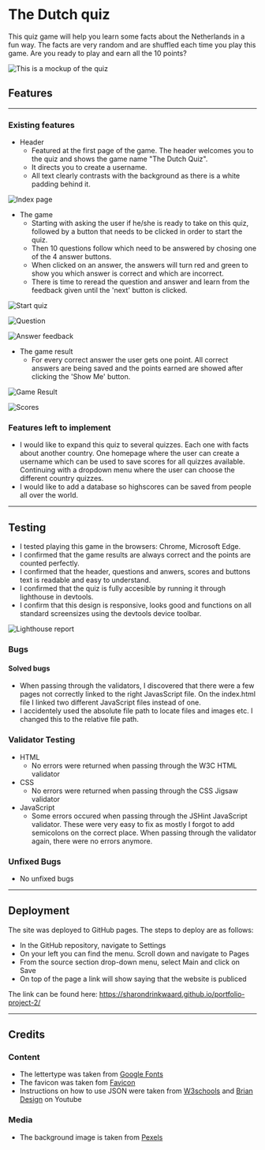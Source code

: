 # The Dutch quiz
This quiz game will help you learn some facts about the Netherlands in a fun way. The facts are very random and are shuffled each time you play this game. Are you ready to play and earn all the 10 points?

![This is a mockup of the quiz](./doc/mockup-quiz.png)

## Features
---
### Existing features
* Header
    * Featured at the first page of the game. The header welcomes you to the quiz and shows the game name "The Dutch Quiz".
    * It directs you to create a username.
    * All text clearly contrasts with the background as there is a white padding behind it.

![Index page](./doc/create-username-page.png)

* The game
    * Starting with asking the user if he/she is ready to take on this quiz, followed by a button that needs to be clicked in order to start the quiz. 
    * Then 10 questions follow which need to be answered by chosing one of the 4 answer buttons.
    * When clicked on an answer, the answers will turn red and green to show you which answer is correct and which are incorrect.
    * There is time to reread the question and answer and learn from the feedback given until the 'next' button is clicked.

![Start quiz](./doc/start-quiz-page.png)

![Question](./doc/questions-page.png)

![Answer feedback](./doc/questions-correct.png)

* The game result
    * For every correct answer the user gets one point. All correct answers are being saved and the points earned are showed after clicking the 'Show Me' button.
    
![Game Result](./doc/end-quiz.png)

![Scores](./doc/result-page.png)

### Features left to implement
* I would like to expand this quiz to several quizzes.  Each one with facts about another country. One homepage where the user can create a username which can be used to save scores for all quizzes available. Continuing with a dropdown menu where the user can choose the different country quizzes.
*  I would like to add a database so highscores can be saved from people all over the world.
---
## Testing
* I tested playing this game in the browsers: Chrome, Microsoft Edge.
* I confirmed that the game results are always correct and the points are counted perfectly.
* I confirmed that the header, questions and anwers, scores and buttons text is readable and easy to understand.
* I confirmed that the quiz is fully accesible by running it through lighthouse in devtools.
* I confirm that this design is responsive, looks good and functions on all standard screensizes using the devtools device toolbar.

![Lighthouse report](./doc/lighthouse-report.png)


### Bugs
#### Solved bugs
* When passing through the validators, I discovered that there were a few pages not correctly linked to the right JavasScript file. On the index.html file I linked two different JavaScript files instead of one.
* I accidentely used the absolute file path to locate files and images etc. I changed this to the relative file path. 
### Validator Testing
* HTML
    * No errors were returned when passing through the  W3C HTML validator
* CSS
    * No errors were returned when passing through the CSS Jigsaw validator
* JavaScript
    * Some errors occured when passing through the JSHint JavaScript validator. These were very easy to fix as mostly I forgot to add semicolons on the correct place. When passing through the validator again, there were no errors anymore.
### Unfixed Bugs
* No unfixed bugs
---

## Deployment
The site was deployed to GitHub pages. The steps to deploy are as follows:
- In the GitHub repository, navigate to Settings
- On your left you can find the menu. Scroll down and navigate to Pages
- From the source section drop-down menu, select Main and click on Save
- On top of the page a link will show saying that the website is publiced

The link can be found here: https://sharondrinkwaard.github.io/portfolio-project-2/

---
## Credits

### Content
* The lettertype was taken from [Google Fonts](https://fonts.google.com/)
* The favicon was taken fom [Favicon](https://favicon.io/)
* Instructions on how to use JSON were taken from [W3schools](https://www.w3schools.com/) and [Brian Design](https://www.youtube.com/channel/UCsKsymTY_4BYR-wytLjex7A) on Youtube
### Media
* The background image is taken from [Pexels](https://www.pexels.com/nl-nl/)